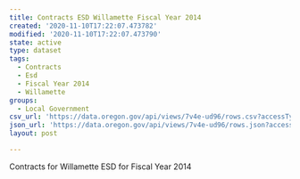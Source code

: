 ```yaml
---
title: Contracts ESD Willamette Fiscal Year 2014
created: '2020-11-10T17:22:07.473782'
modified: '2020-11-10T17:22:07.473790'
state: active
type: dataset
tags:
  - Contracts
  - Esd
  - Fiscal Year 2014
  - Willamette
groups:
  - Local Government
csv_url: 'https://data.oregon.gov/api/views/7v4e-ud96/rows.csv?accessType=DOWNLOAD'
json_url: 'https://data.oregon.gov/api/views/7v4e-ud96/rows.json?accessType=DOWNLOAD'
layout: post

---
```

Contracts for Willamette ESD for Fiscal Year 2014
